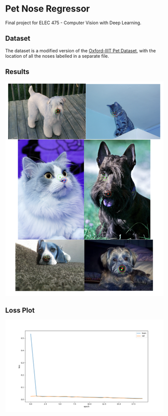# Pet Nose Regressor

Final project for ELEC 475 - Computer Vision with Deep Learning.

## Dataset

The dataset is a modified version of the
[Oxford-IIIT Pet Dataset](https://www.robots.ox.ac.uk/~vgg/data/pets/),
with the location of all the noses labelled in a separate file.

## Results

![](results.png)

## Loss Plot

![](plot_v3.png)
